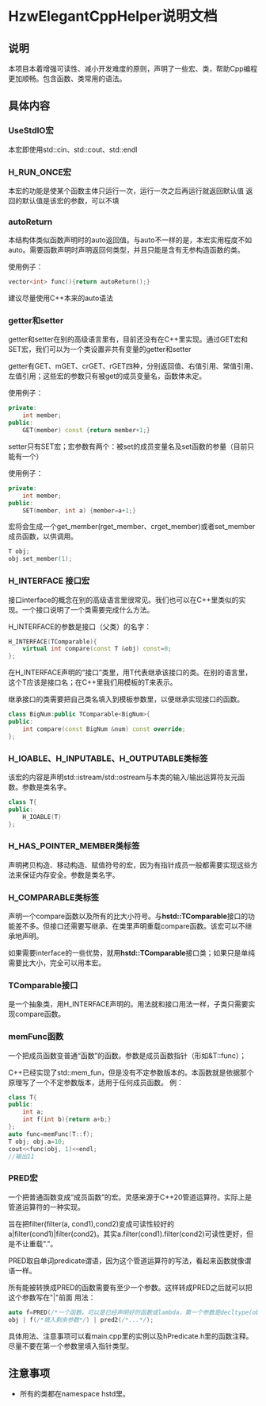 # HzwElegantCppHelper说明文档
## 说明
本项目本着增强可读性、减小开发难度的原则，声明了一些宏、类，帮助Cpp编程更加顺畅。包含函数、类常用的语法。
## 具体内容
### UseStdIO宏
本宏即使用std::cin、std::cout、std::endl
### H_RUN_ONCE宏
本宏的功能是使某个函数主体只运行一次，运行一次之后再运行就返回默认值
返回的默认值是该宏的参数，可以不填
### autoReturn
本结构体类似函数声明时的auto返回值。与auto不一样的是，本宏实用程度不如auto。需要函数声明时声明返回何类型，并且只能是含有无参构造函数的类。

使用例子：
```C++
vector<int> func(){return autoReturn();} 
```
建议尽量使用C++本来的auto语法
### getter和setter
getter和setter在别的高级语言里有，目前还没有在C++里实现。通过GET宏和SET宏，我们可以为一个类设置非共有变量的getter和setter

getter有GET、mGET、crGET、rGET四种，分别返回值、右值引用、常值引用、左值引用；这些宏的参数只有被get的成员变量名，函数体未定。

使用例子：
```C++
private: 
    int member; 
public: 
    GET(member) const {return member+1;}
```
setter只有SET宏；宏参数有两个：被set的成员变量名及set函数的参量（目前只能有一个）

使用例子：
```C++
private:
    int member;
public:
    SET(member, int a) {member=a+1;}
```
宏将会生成一个get_member(rget_member、crget_member)或者set_member成员函数，以供调用。
```C++
T obj;
obj.set_member(1);
```
### H_INTERFACE 接口宏
接口interface的概念在别的高级语言里很常见。我们也可以在C++里类似的实现。一个接口说明了一个类需要完成什么方法。

H_INTERFACE的参数是接口（父类）的名字：
```C++
H_INTERFACE(TComparable){
    virtual int compare(const T &obj) const=0;
};
```
在H_INTERFACE声明的“接口”类里，用T代表继承该接口的类。在别的语言里，这个T应该是接口名；在C++里我们用模板的T来表示。

继承接口的类需要把自己类名填入到模板参数里，以便继承实现接口的函数。
```C++
class BigNum:public TComparable<BigNum>{
public:
    int compare(const BigNum &num) const override;
};
```
### H_IOABLE、H_INPUTABLE、H_OUTPUTABLE类标签
该宏的内容是声明std::istream/std::ostream与本类的输入/输出运算符友元函数。参数是类名字。
```C++
class T{
public:
    H_IOABLE(T)
};
```
### H_HAS_POINTER_MEMBER类标签
声明拷贝构造、移动构造、赋值符号的宏，因为有指针成员一般都需要实现这些方法来保证内存安全。参数是类名字。
### H_COMPARABLE类标签
声明一个compare函数以及所有的比大小符号。与**hstd::TComparable**接口的功能差不多。但接口还需要写继承、在类里声明重载compare函数。该宏可以不继承地声明。

如果需要interface的一些优势，就用**hstd::TComparable**接口类；如果只是单纯需要比大小，完全可以用本宏。
### TComparable接口
是一个抽象类，用H_INTERFACE声明的。用法就和接口用法一样，子类只需要实现compare函数。
### memFunc函数
一个把成员函数变普通“函数”的函数。参数是成员函数指针（形如&T::func）；

C++已经实现了std::mem_fun，但是没有不定参数版本的。本函数就是依据那个原理写了一个不定参数版本，适用于任何成员函数。
例：
```C++
class T{
public:
    int a;
    int f(int b){return a+b;}
};
auto func=memFunc(T::f);
T obj; obj.a=10;
cout<<func(obj, 1)<<endl;
//输出11
```
### PRED宏
一个把普通函数变成“成员函数”的宏。灵感来源于C++20管道运算符。实际上是管道运算符的一种实现。

旨在把filter(filter(a, cond1),cond2)变成可读性较好的a|filter(cond1)|filter(cond2)。其实a.filter(cond1).filter(cond2)可读性更好，但是不让重载"."。

PRED取自单词predicate谓语，因为这个管道运算符的写法，看起来函数就像谓语一样。

所有能被转换成PRED的函数需要有至少一个参数。这样转成PRED之后就可以把这个参数写在"|"前面
用法：
```C++
auto f=PRED(/*一个函数，可以是已经声明好的函数或lambda，第一个参数是decltype(obj)类型*/);
obj | f(/*填入剩余参数*/) | pred2(/*...*/);
```
具体用法、注意事项可以看main.cpp里的实例以及hPredicate.h里的函数注释。尽量不要在第一个参数里填入指针类型。
## 注意事项
- 所有的类都在namespace hstd里。